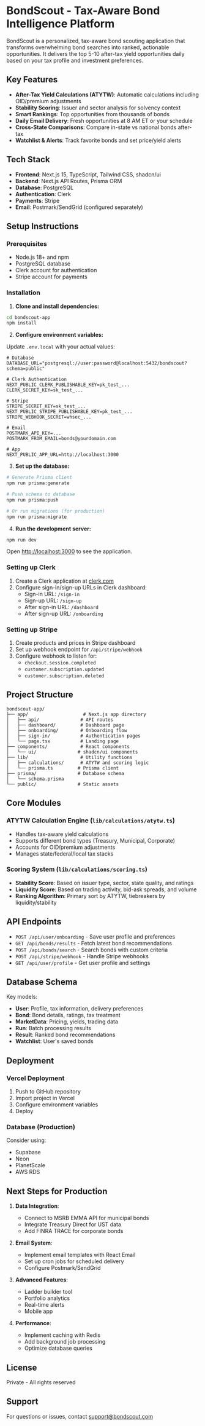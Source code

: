 # BondScout - Tax-Aware Bond Intelligence Platform

BondScout is a personalized, tax-aware bond scouting application that transforms overwhelming bond searches into ranked, actionable opportunities. It delivers the top 5-10 after-tax yield opportunities daily based on your tax profile and investment preferences.

## Key Features

- **After-Tax Yield Calculations (ATYTW)**: Automatic calculations including OID/premium adjustments
- **Stability Scoring**: Issuer and sector analysis for solvency context
- **Smart Rankings**: Top opportunities from thousands of bonds
- **Daily Email Delivery**: Fresh opportunities at 8 AM ET or your schedule
- **Cross-State Comparisons**: Compare in-state vs national bonds after-tax
- **Watchlist & Alerts**: Track favorite bonds and set price/yield alerts

## Tech Stack

- **Frontend**: Next.js 15, TypeScript, Tailwind CSS, shadcn/ui
- **Backend**: Next.js API Routes, Prisma ORM
- **Database**: PostgreSQL
- **Authentication**: Clerk
- **Payments**: Stripe
- **Email**: Postmark/SendGrid (configured separately)

## Setup Instructions

### Prerequisites

- Node.js 18+ and npm
- PostgreSQL database
- Clerk account for authentication
- Stripe account for payments

### Installation

1. **Clone and install dependencies:**
```bash
cd bondscout-app
npm install
```

2. **Configure environment variables:**

Update `.env.local` with your actual values:
```env
# Database
DATABASE_URL="postgresql://user:password@localhost:5432/bondscout?schema=public"

# Clerk Authentication
NEXT_PUBLIC_CLERK_PUBLISHABLE_KEY=pk_test_...
CLERK_SECRET_KEY=sk_test_...

# Stripe
STRIPE_SECRET_KEY=sk_test_...
NEXT_PUBLIC_STRIPE_PUBLISHABLE_KEY=pk_test_...
STRIPE_WEBHOOK_SECRET=whsec_...

# Email
POSTMARK_API_KEY=...
POSTMARK_FROM_EMAIL=bonds@yourdomain.com

# App
NEXT_PUBLIC_APP_URL=http://localhost:3000
```

3. **Set up the database:**
```bash
# Generate Prisma client
npm run prisma:generate

# Push schema to database
npm run prisma:push

# Or run migrations (for production)
npm run prisma:migrate
```

4. **Run the development server:**
```bash
npm run dev
```

Open [http://localhost:3000](http://localhost:3000) to see the application.

### Setting up Clerk

1. Create a Clerk application at [clerk.com](https://clerk.com)
2. Configure sign-in/sign-up URLs in Clerk dashboard:
   - Sign-in URL: `/sign-in`
   - Sign-up URL: `/sign-up`
   - After sign-in URL: `/dashboard`
   - After sign-up URL: `/onboarding`

### Setting up Stripe

1. Create products and prices in Stripe dashboard
2. Set up webhook endpoint for `/api/stripe/webhook`
3. Configure webhook to listen for:
   - `checkout.session.completed`
   - `customer.subscription.updated`
   - `customer.subscription.deleted`

## Project Structure

```
bondscout-app/
├── app/                    # Next.js app directory
│   ├── api/               # API routes
│   ├── dashboard/         # Dashboard page
│   ├── onboarding/        # Onboarding flow
│   ├── sign-in/           # Authentication pages
│   └── page.tsx           # Landing page
├── components/            # React components
│   └── ui/               # shadcn/ui components
├── lib/                   # Utility functions
│   ├── calculations/      # ATYTW and scoring logic
│   └── prisma.ts         # Prisma client
├── prisma/               # Database schema
│   └── schema.prisma
└── public/               # Static assets
```

## Core Modules

### ATYTW Calculation Engine (`lib/calculations/atytw.ts`)
- Handles tax-aware yield calculations
- Supports different bond types (Treasury, Municipal, Corporate)
- Accounts for OID/premium adjustments
- Manages state/federal/local tax stacks

### Scoring System (`lib/calculations/scoring.ts`)
- **Stability Score**: Based on issuer type, sector, state quality, and ratings
- **Liquidity Score**: Based on trading activity, bid-ask spreads, and volume
- **Ranking Algorithm**: Primary sort by ATYTW, tiebreakers by liquidity/stability

## API Endpoints

- `POST /api/user/onboarding` - Save user profile and preferences
- `GET /api/bonds/results` - Fetch latest bond recommendations
- `POST /api/bonds/search` - Search bonds with custom criteria
- `POST /api/stripe/webhook` - Handle Stripe webhooks
- `GET /api/user/profile` - Get user profile and settings

## Database Schema

Key models:
- **User**: Profile, tax information, delivery preferences
- **Bond**: Bond details, ratings, tax treatment
- **MarketData**: Pricing, yields, trading data
- **Run**: Batch processing results
- **Result**: Ranked bond recommendations
- **Watchlist**: User's saved bonds

## Deployment

### Vercel Deployment

1. Push to GitHub repository
2. Import project in Vercel
3. Configure environment variables
4. Deploy

### Database (Production)

Consider using:
- Supabase
- Neon
- PlanetScale
- AWS RDS

## Next Steps for Production

1. **Data Integration**:
   - Connect to MSRB EMMA API for municipal bonds
   - Integrate Treasury Direct for UST data
   - Add FINRA TRACE for corporate bonds

2. **Email System**:
   - Implement email templates with React Email
   - Set up cron jobs for scheduled delivery
   - Configure Postmark/SendGrid

3. **Advanced Features**:
   - Ladder builder tool
   - Portfolio analytics
   - Real-time alerts
   - Mobile app

4. **Performance**:
   - Implement caching with Redis
   - Add background job processing
   - Optimize database queries

## License

Private - All rights reserved

## Support

For questions or issues, contact support@bondscout.com